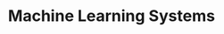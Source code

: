 ---
layout: default
title: Machine Learning Systems
nav_order: 1
has_children: false
permalink: /mlsystems/
---